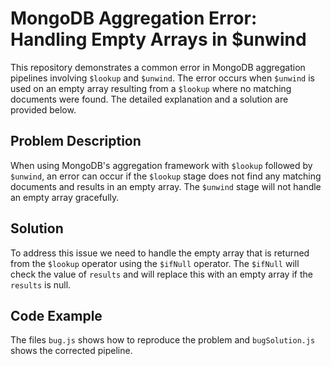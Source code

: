 # MongoDB Aggregation Error: Handling Empty Arrays in $unwind

This repository demonstrates a common error in MongoDB aggregation pipelines involving `$lookup` and `$unwind`. The error occurs when `$unwind` is used on an empty array resulting from a `$lookup` where no matching documents were found. The detailed explanation and a solution are provided below.

## Problem Description
When using MongoDB's aggregation framework with `$lookup` followed by `$unwind`, an error can occur if the `$lookup` stage does not find any matching documents and results in an empty array. The `$unwind` stage will not handle an empty array gracefully.

## Solution
To address this issue we need to handle the empty array that is returned from the `$lookup` operator using the `$ifNull` operator. The `$ifNull` will check the value of `results` and will replace this with an empty array if the `results` is null.

## Code Example
The files `bug.js` shows how to reproduce the problem and `bugSolution.js` shows the corrected pipeline.
